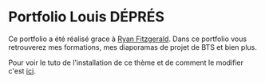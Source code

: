 # Portfolio Louis DÉPRÉS

Ce portfolio a été réalisé grace à [Ryan Fitzgerald](https://github.com/RyanFitzgerald).
Dans ce portfolio vous retrouverez mes formations, mes diaporamas de projet de BTS et bien plus.

Pour voir le tuto de l'installation de ce thème et de comment le modifier c'est [ici](https://github.com/RyanFitzgerald/devportfolio/#dev-portfolio).